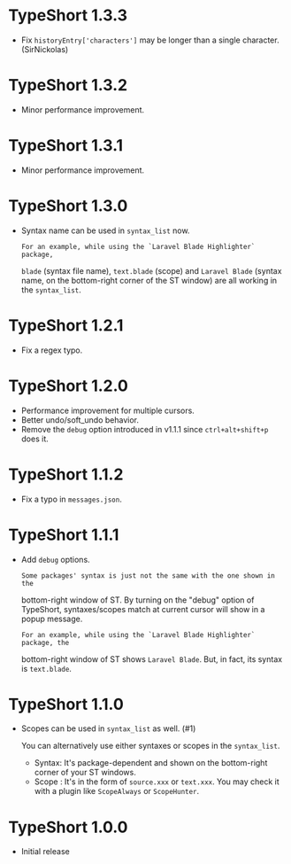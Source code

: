 TypeShort 1.3.3
===============

- Fix `historyEntry['characters']` may be longer than a single character. (SirNickolas)


TypeShort 1.3.2
===============

- Minor performance improvement.


TypeShort 1.3.1
===============

- Minor performance improvement.


TypeShort 1.3.0
===============

- Syntax name can be used in `syntax_list` now.

      For an example, while using the `Laravel Blade Highlighter` package,
  `blade` (syntax file name), `text.blade` (scope) and `Laravel Blade`
  (syntax name, on the bottom-right corner of the ST window) are all working in
  the `syntax_list`.


TypeShort 1.2.1
===============

- Fix a regex typo.


TypeShort 1.2.0
===============

- Performance improvement for multiple cursors.
- Better undo/soft_undo behavior.
- Remove the `debug` option introduced in v1.1.1 since `ctrl+alt+shift+p` does it.


TypeShort 1.1.2
===============

- Fix a typo in `messages.json`.


TypeShort 1.1.1
===============

- Add `debug` options.

      Some packages' syntax is just not the same with the one shown in the
  bottom-right window of ST. By turning on the "debug" option of TypeShort,
  syntaxes/scopes match at current cursor will show in a popup message.

      For an example, while using the `Laravel Blade Highlighter` package, the
  bottom-right window of ST shows `Laravel Blade`. But, in fact, its syntax is
  `text.blade`.


TypeShort 1.1.0
===============

- Scopes can be used in `syntax_list` as well. (#1)

  You can alternatively use either syntaxes or scopes in the `syntax_list`.

  - Syntax: It's package-dependent and shown on the bottom-right corner of
            your ST windows.
  - Scope : It's in the form of `source.xxx` or `text.xxx`.
            You may check it with a plugin like `ScopeAlways` or `ScopeHunter`.


TypeShort 1.0.0
===============

- Initial release
